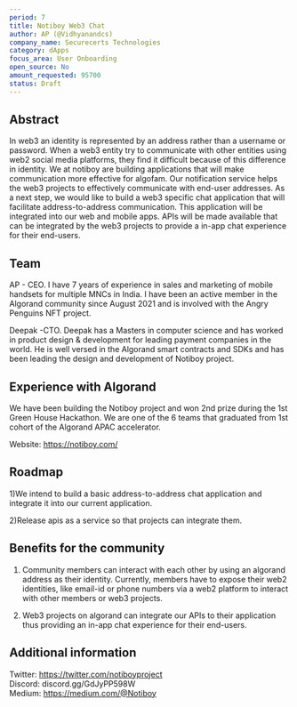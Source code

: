 ```yaml
---
period: 7
title: Notiboy Web3 Chat
author: AP (@Vidhyanandcs)
company_name: Securecerts Technologies
category: dApps
focus_area: User Onboarding
open_source: No
amount_requested: 95700
status: Draft
---
```


## Abstract
In web3 an identity is represented by an address rather than a username or password. When a web3 entity try to communicate with other entities using web2 social media platforms, they find it difficult because of this difference in identity. We at notiboy are building applications that will make communication more effective for algofam. Our notification service helps the web3 projects to effectively communicate with end-user addresses. As a next step, we would like to build a web3 specific chat application that will facilitate address-to-address communication. This application will be integrated into our web and mobile apps. APIs will be made available that can be integrated by the web3 projects to provide a in-app chat experience for their end-users.  

## Team
AP - CEO. I have 7 years of experience in sales and marketing of mobile handsets for multiple MNCs in India. I have been an active member in the Algorand community since August 2021 and is involved with the Angry Penguins NFT project.

Deepak -CTO. Deepak has a Masters in computer science and has worked in product design & development for leading payment companies in the world. He is well versed in the Algorand smart contracts and SDKs and has been leading the design and development of Notiboy project.

## Experience with Algorand
We have been building the Notiboy project and won 2nd prize during the 1st Green House Hackathon. We are one of the 6 teams that graduated from 1st cohort of the Algorand APAC accelerator.

Website: https://notiboy.com/

## Roadmap
1)We intend to build a basic address-to-address chat application and integrate it into our current application.<br>

2)Release apis as a service so that projects can integrate them.

## Benefits for the community
1) Community members can interact with each other by using an algorand address as their identity. Currently, members have to expose their web2 identities, like email-id or phone numbers via a web2 platform to interact with other members or web3 projects.

2) Web3 projects on algorand can integrate our APIs to their application thus providing an in-app chat experience for 
their end-users.

## Additional information
Twitter: https://twitter.com/notiboyproject <br>
Discord: discord.gg/GdJyPP598W <br>
Medium: https://medium.com/@Notiboy
